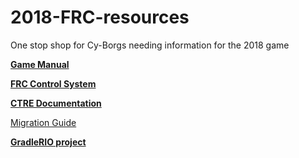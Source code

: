# 2018-FRC-resources
One stop shop for Cy-Borgs needing information for the 2018 game

**[Game Manual](../master/2018FRCGameSeasonManual.pdf)**

**[FRC Control System](http://wpilib.screenstepslive.com/s/currentCS)**

**[CTRE Documentation](https://github.com/CrossTheRoadElec/Phoenix-Documentation)**

[Migration Guide](https://github.com/CrossTheRoadElec/Phoenix-Documentation/blob/master/Migration%20Guide.md)

**[GradleRIO project](https://github.com/Open-RIO/GradleRIO)**
